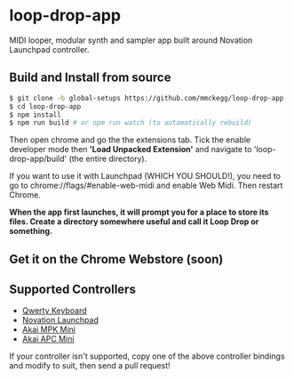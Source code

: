 loop-drop-app
===

MIDI looper, modular synth and sampler app built around Novation Launchpad controller.

## Build and Install from source

```bash
$ git clone -b global-setups https://github.com/mmckegg/loop-drop-app
$ cd loop-drop-app
$ npm install
$ npm run build # or npm run watch (to automatically rebuild) 
```

Then open chrome and go the the extensions tab. Tick the enable developer mode then **'Load Unpacked Extension'** and navigate to 'loop-drop-app/build' (the entire directory).

If you want to use it with Launchpad (WHICH YOU SHOULD!), you need to go to chrome://flags/#enable-web-midi and enable Web Midi. Then restart Chrome.

**When the app first launches, it will prompt you for a place to store its files. Create a directory somewhere useful and call it Loop Drop or something.**

## Get it on the Chrome Webstore (soon)

## Supported Controllers

- [Qwerty Keyboard](https://github.com/mmckegg/loop-qwerty)
- [Novation Launchpad](https://github.com/mmckegg/loop-launchpad)
- [Akai MPK Mini](https://github.com/mmckegg/loop-mpkmini)
- [Akai APC Mini](https://github.com/fourseven/loop-apcmini)

If your controller isn't supported, copy one of the above controller bindings and modify to suit, then send a pull request!
